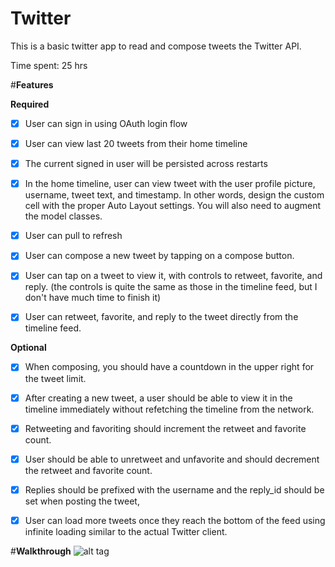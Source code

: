 <b>Twitter</b>
=================

This is a basic twitter app to read and compose tweets the Twitter API.

Time spent: 25 hrs

#<b>Features</b>

<b>Required</b>

- [x] User can sign in using OAuth login flow

- [x] User can view last 20 tweets from their home timeline

- [x] The current signed in user will be persisted across restarts

- [x] In the home timeline, user can view tweet with the user profile picture, username, tweet text, and timestamp. In other words, design the custom cell with the proper Auto Layout settings. You will also need to augment the model classes.

- [x] User can pull to refresh

- [x] User can compose a new tweet by tapping on a compose button. 

- [x] User can tap on a tweet to view it, with controls to retweet, favorite, and reply. (the controls is quite the same as those in the timeline feed, but I don't have much time to finish it)

- [x] User can retweet, favorite, and reply to the tweet directly from the timeline feed.

<b>Optional </b>

- [x] When composing, you should have a countdown in the upper right for the tweet limit.

- [x] After creating a new tweet, a user should be able to view it in the timeline immediately without refetching the timeline from the network.

- [x] Retweeting and favoriting should increment the retweet and favorite count.

- [x] User should be able to unretweet and unfavorite and should decrement the retweet and favorite count.

- [x] Replies should be prefixed with the username and the reply_id should be set when posting the tweet,

- [x] User can load more tweets once they reach the bottom of the feed using infinite loading similar to the actual Twitter client.

#<b>Walkthrough</b>
![alt tag](https://github.com/vuminhkhang1995/Twitter-Client/blob/master/Walkthrough.gif)
